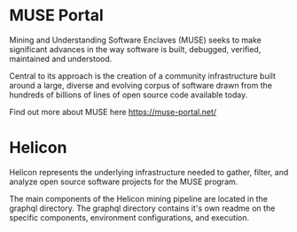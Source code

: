 # MUSE Portal

Mining and Understanding Software Enclaves (MUSE) seeks to make significant advances in the way software is built, debugged, verified, maintained and understood. 

Central to its approach is the creation of a community infrastructure built around a large, diverse and evolving corpus of software drawn from the hundreds of billions of lines of open source code available today.

Find out more about MUSE here https://muse-portal.net/


# Helicon

Helicon represents the underlying infrastructure needed to gather, filter, and analyze open source software projects for the MUSE program. 

The main components of the Helicon mining pipeline are located in the graphql directory. The graphql directory contains it's own readme on the specific components, environment configurations, and execution. 


